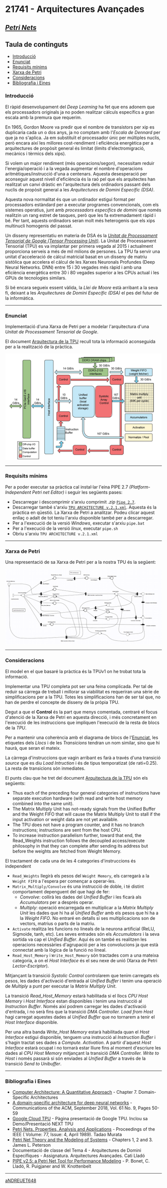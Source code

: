# 21741 - Arquitectures Avançades

## [***Petri Nets***](https://github.com/aNDREUET648/aa.aa_PetriNets)


## Taula de continguts
- [Introducció](#introducció)
- [Enunciat](#enunciat)
- [Requisits mínims](#requisits-mínims)
- [Xarxa de Petri](#xarxa-de-petri)
- [Consideracions](#consideracions)
- [Bibliografia i Eines](#bibliografia-i-eines)

### Introducció

   El ràpid desenvolupament del *Deep Learning* ha fet que ens adonem que els processadors originals ja no poden realitzar càlculs específics a gran escala amb la premura que requerim.

   En 1965, Gordon Moore va predir que el nombre de transistors per xip es duplicaria cada un o dos anys, ja no comptam amb l'*Escala de Dennard* per que ja no s'aplica. Ja em substituït el processador únic per múltiples nuclis, però encara així les millores cost-rendiment i eficiència energètica per a arquitectures de propòsit general és limitat (límits d'electromigració, mecànics i tèrmics dels xips). 

   Si volem un major rendiment (més operacions/segon), necessitam reduir l'energia/operació i a la vegada augmentar el nombre d'operacions aritmètiques/instrucció d'una a centenars. Aquesta desesperació per aconseguir aquest nivell d'eficiència és la raó pel que els arquitectes han realitzat un canvi dràstic en l'arquitectura dels ordinadors passant dels nuclis de propòsit general a les *Arquitectures de Domini Específic (DSA)*.
   
   Aquesta nova normalitat és que un ordinador estigui format per processadors estàndard per a executar programes convencionals, com els sistemes operatius, junt amb *processadors específics de domini* que només realitzin un rang estret de tasques, però que les fa extremadament ràpid i bé. Per tant, aquests ordinadors seran molt més heterogenis que els xips multinucli homogenis del passat.
   
   Un disseny representatiu en materia de DSA és la *[Unitat de Processament Tensorial de Google (Tensor Processing Unit)](https://en.wikipedia.org/wiki/Tensor_Processing_Unit)*. La Unitat de Processament Tensorial (TPU) es va implantar per primera vegada al 2015 i actualment proporciona serveis a més de mil milions de persones. La TPU fa servir una unitat d'acceleració de càlcul matricial basat en un disseny de matriu sistòlica que accelera el càlcul de les Xarxes Neuronals Profundes (Deep Neural Networks. DNN) entre 15 i 30 vegades més ràpid i amb una eficiència energètica entre 30 i 80 vegades superior a les CPUs actual i les GPUs de tecnologies similars.

   Si bé encara segueix essent vàlida, la *Llei de Moore* està arribant a la seva fi, deixant a les *Arquitectures de Domini Específic (DSA)* el pes del futur de la informàtica.
      

---

### Enunciat

Implementació d'una Xarxa de Petri per a modelar l'arquitectura d'una *Unitat de Processament Tensorial de Google*.

El document [Arquitectura de la TPU](./DSA-TPU_architecture.pdf) recull tota la informació aconseguida per a la realització de la pràctica. 

![Diagrama de Blocs](./tpu_block_diagram.png?raw=true "Diagrama de Blocs de la TPU")

---
### Requisits mínims

Per a poder executar sa pràctica cal instal·lar l'eina PIPE 2.7 *(Platform-Independent Petri net Editor)* i seguir les següents pases:
  - Descarregar i descomprimir s'arxiu comprimit *.zip* [```Pipe 2.7```](./pipe2.7/pipe2.7%5B20131028%5D.zip).  
  - Descarregar també s'arxiu [```TPU ARCHITECTURE v.2.1.xml```](./TPU%20ARCHITECTURE%20v.2.1.xml). Aquesta és la pràctica en qüestió. La Xarxa de Petri a analitzar. Podeu clicar aquest enllaç o adalt de tot teniu l'arxiu disponible també per a descarregar.
  - Per a l'execució de la versió *Windows*, executar s'arxiu ```pipe.bat```
  - Per a l'execució de la versió *linux*, executar ```pipe.sh```
  - Obriu s'arxiu ```TPU ARCHITECTURE v.2.1.xml```

---
### Xarxa de Petri

Una representació de sa Xarxa de Petri per a la nostra TPU és la següent:

![Xarxa de Petri](./tpu_petri_net_v2.1.PNG?raw=true "Xarxa de Petri de la TPU")

---

### Consideracions


El model en el que basaré la pràctica és la TPUv1 on he trobat tota la informació.

Implementar una TPU completa pot ser una feina complicada. Per tal de reduir sa càrrega de treball i millorar sa viabilitat es requeriran una sèrie de simplificacions per a la TPU. Totes les simplificacions han de ser tal que, no han de perdre el concepte de disseny de la pròpia TPU.

Degut a que el **Control** és la part que menys comentada, centraré el focus d'atenció de la Xarxa de Petri en aquesta direcció, i més concretament en l'execució de les instruccions que impliquen l'execució de la resta de blocs de la *TPU*.

Per a mantenir una coherència amb el diagrama de blocs de l'[Enunciat](#enunciat), les etiquetes dels *Llocs* i de les *Transicions* tendran un nom similar, sino que hi haurà, que seran el mateix.

La càrrega d'instruccions que vagin arribant es farà a través d'una transició *source* que es diu *Load Intruction* i és de tipus temporatizat (de rati=0.25). La resta de transicions són inmediates.

El punts clau que he tret del document [Arquitectura de la TPU](./DSA-TPU_architecture.pdf) són els següents:
   - Thus each of the preceding four general categories of instructions have separate execution hardware (with read and write host memory combined into the same unit).
   - The Matrix Multiply Unit has not-ready signals from the Unified Buffer and the Weight FIFO that will cause the Matrix Multiply Unit to stall if the input activation or weight data are not yet available.
   - The TPU does not have a program counter, and it has no branch instructions; instructions are sent from the host CPU.
   - To increase instruction parallelism further, toward that end, the Read_Weights instruction follows the decoupled access/execute philosophy in that they can complete after sending its address but before the weights are fetched from Weight Memory.

El tractament de cada una de les 4 categories d'instruccions és independent
   - ```Read_Weights``` llegirà els pesos del ```Weight Memory```, els carregarà a la ```Weight FIFO``` a l'espera per començar a operar-les.
   - ```Matrix_Multiply/Convolve``` és una instrucció de doble, i té distint comportament depenguent del que hagi de fer:
      - *Convolve*: collirà les dades del *Unified Buffer* i les ficarà als *Accumulators* per a després operar. 
      - *Multiply*: operació encarregada en multiplicar a la *Matrix Multiply Unit* les dades que hi ha al *Unified Buffer* amb els pesos que hi ha a la *Weight FIFO*. No entraré en detalls si ses multiplicacions son de vectors, matrius o parts de la matriu.
   - ```Activate``` realitza les funcions no lineals de la neurona artificial (ReLU, Sigmoide, tanh, etc). Les seves entrades són els *Accumulators* i la seva sortida va cap el *Unified Buffer*. Aquí és on també es realitzen les operacions necessàries d'agrupació per a les convolucions ja que està connectat amb la lògica de la funció no lineal.
   - ```Read_Host_Memory``` i ```Write_Host_Memory``` són tractades com a una mateixa categoria, a on el *Host Interface* és el seu nexe de unió (Xarxa de Petri *Lector-Escriptor*).

Mitjançant la transició *Systolic Control* controlarem que tenim carregats els pesos, les dades d'activació d'entrada al *Unified Buffer* i tenim una operació de *Multiply* a punt per executar la *Matrix Multiply Unit*.

La transició *Read_Host_Memory* estarà habilitada si el llocs *CPU Host Memory* i *Host Interface* estan disponibles i tenim una instrucció al *Instruction Buffer*. Només així podrem carregar les dades d'activació d'entrada, i no serà fins que la transició *DMA Controller. Load from Host* hagi carregat aquestes dades al *Unified Buffer* que no tornarem a tenir el *Host Interface* disponible.

Per una altra banda *Write_Host Memory* estarà habilitada quan el *Host Interface* estigui disponible, tenguem una instrucció al *Instruction Buffer* i s'hagin tractat ses dades a *Compute. Activation*. A partir d'aquest *Host Interface* estarà ocupat i no tornarà estar lliure fins al moment d'escriure les dades al *CPU Host Memory* mitjançant la transició *DMA Controller. Write to Host* i només passarà si són enviades al *Unified Buffer* a través de la transició *Send to Unibuffer*.

 

---

### Bibliografia i Eines

  - [Computer Architecture: A Quantitative Approach](https://www.elsevier.com/books/computer-architecture/hennessy/978-0-12-811905-1) - Chapter 7. Domain-Specific Architectures
  - [A domain-specific architecture for deep neural networks](https://dl.acm.org/doi/pdf/10.1145/3154484) - Communications of the ACM, September 2018, Vol. 61 No. 9, Pages 50-59
  - [Google Cloud TPU](https://cloud.google.com/tpu) - Pàgina presentació de Google TPU. Inclou sa Demo/Presentació NEXT TPU
  - [Petri Nets. Properties, Analysis and Applications](./Murata%20-%20Petri%20Nets%20-%20Properties%2C%20Analysis%20and%20Applications.pdf) - Proceedings of the IEEE ( Volume: 77, Issue: 4, April 1989). Tadao Murata
  - [Petri Net Theory and the Modeling of Systems](https://www.amazon.es/Petri-Net-Theory-Modeling-Systems/dp/1080591176) - Chapters 1, 2 and 3. James L. Peterson
  - Documentació de classe del Tema 4 - Arquitectures de Domini Específiques - Assignatura. Arquitectures Avançades. Cati Lladó
  - [PIPE v2.5: a Petri Net Tool for Performance Modeling](https://www.doc.ic.ac.uk/~wjk/publications/bonet-llado-knottenbelt-puijaner-clei-2007.pdf) - P. Bonet, C. Lladó, R. Puigjaner and W. Knottenbelt


---
[aNDREUET648](https://github.com/aNDREUET648)
